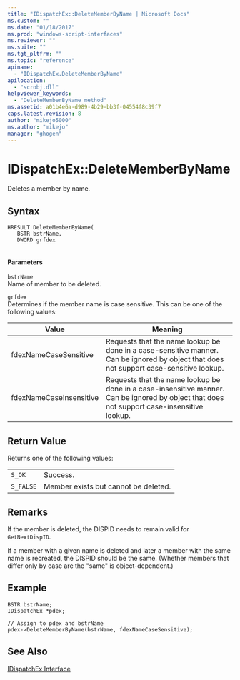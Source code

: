```yaml
---
title: "IDispatchEx::DeleteMemberByName | Microsoft Docs"
ms.custom: ""
ms.date: "01/18/2017"
ms.prod: "windows-script-interfaces"
ms.reviewer: ""
ms.suite: ""
ms.tgt_pltfrm: ""
ms.topic: "reference"
apiname: 
  - "IDispatchEx.DeleteMemberByName"
apilocation: 
  - "scrobj.dll"
helpviewer_keywords: 
  - "DeleteMemberByName method"
ms.assetid: a01b4e6a-d989-4b29-bb3f-04554f8c39f7
caps.latest.revision: 8
author: "mikejo5000"
ms.author: "mikejo"
manager: "ghogen"
---
```

# IDispatchEx::DeleteMemberByName
Deletes a member by name.  
  
## Syntax  
  
```  
HRESULT DeleteMemberByName(  
   BSTR bstrName,  
   DWORD grfdex  
  
```  
  
#### Parameters  
 `bstrName`  
 Name of member to be deleted.  
  
 `grfdex`  
 Determines if the member name is case sensitive. This can be one of the following values:  
  
|Value|Meaning|  
|-----------|-------------|  
|fdexNameCaseSensitive|Requests that the name lookup be done in a case-sensitive manner. Can be ignored by object that does not support case-sensitive lookup.|  
|fdexNameCaseInsensitive|Requests that the name lookup be done in a case-insensitive manner. Can be ignored by object that does not support case-insensitive lookup.|  
  
## Return Value  
 Returns one of the following values:  
  
|||  
|-|-|  
|`S_OK`|Success.|  
|`S_FALSE`|Member exists but cannot be deleted.|  
  
## Remarks  
 If the member is deleted, the DISPID needs to remain valid for `GetNextDispID`.  
  
 If a member with a given name is deleted and later a member with the same name is recreated, the DISPID should be the same. (Whether members that differ only by case are the "same" is object-dependent.)  
  
## Example  
  
```  
BSTR bstrName;  
IDispatchEx *pdex;  
  
// Assign to pdex and bstrName  
pdex->DeleteMemberByName(bstrName, fdexNameCaseSensitive);  
```  
  
## See Also  
 [IDispatchEx Interface](../../winscript/reference/idispatchex-interface.md)